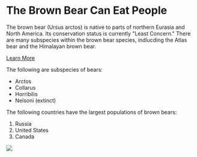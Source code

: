 <!DOCTYPE html>
<html>
<body>
  <h1> The Brown Bear Can Eat People</h1>
  <p> The brown bear (Ursus arctos) is native to parts of northern Eurasia and North America. Its conservation status is currently "Least Concern." There are many subspecies within the brown bear species, indlucding the Atlas bear and the Himalayan brown bear.</p>
  <a href="https://en.wikipedia.org/wiki/Brown_bear" target="_blank"> Learn More </a>
  <p> The following are subspecies of bears: </p>
  <ul>
    <li> Arctos </li>
     <li> Collarus </li>
     <li> Horribilis </li>
     <li> Nelsoni (extinct) </li>
  </ul>
  <p> The following countries have the largest populations of brown bears: </p>
  <ol>
    <li> Russia </li>
      <li> United States </li>
    <li> Canada </li>
  </ol>
  <img src="https://s3.amazonaws.com/codecademy-content/courses/web-101/web101-image_brownbear.jpg"/>
</body> 
</html>
